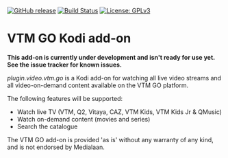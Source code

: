 [![GitHub release](https://img.shields.io/github/release/michaelarnauts/plugin.video.vtm.go.svg)](https://github.com/michaelarnauts/plugin.video.vtm.go/releases)
[![Build Status](https://travis-ci.com/michaelarnauts/plugin.video.vtm.go.svg?branch=master)](https://travis-ci.com/michaelarnauts/plugin.video.vtm.go)
[![License: GPLv3](https://img.shields.io/badge/License-GPLv3-yellow.svg)](https://opensource.org/licenses/GPL-3.0)

# VTM GO Kodi add-on

**This add-on is currently under development and isn't ready for use yet. See the issue tracker for known issues.**

*plugin.video.vtm.go* is a Kodi add-on for watching all live video streams and all video-on-demand content available on the VTM GO platform.

The following features will be supported:
* Watch live TV (VTM, Q2, Vitaya, CAZ, VTM Kids, VTM Kids Jr & QMusic)
* Watch on-demand content (movies and series)
* Search the catalogue

The VTM GO add-on is provided 'as is' without any warranty of any kind, and is not endorsed by Medialaan.
